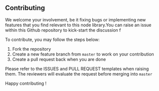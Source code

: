 ## Contributing
We welcome your involvement, be it fixing bugs or implementing new features that you find relevant to this node library.You can raise an issue within this Github repository to kick-start the discussion f

To contribute, you may follow the steps below:
1. Fork the repository
2. Create a new feature branch from `master` to work on your contribution
3. Create a pull request back when you are done

Please refer to the ISSUES and PULL REQUEST templates when raising them. The reviewers will evaluate the request before merging into `master`

Happy contributing !